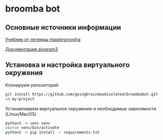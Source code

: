 
# broomba bot



## Основные источники информации

[Учебник от легенды mastergroosha](https://mastergroosha.github.io/aiogram-3-guide/)

[Документация aiogram3](https://docs.aiogram.dev/en/v3.17.0/)


## Установка и настройка виртуального окружения
 Клонируем репозиторий

```bash
git install https://github.com/goingbraindeadisolated/broombabot.git
cd my-project
```
Устанавливаем виртуальное окружение и необходимые зависимости (Linux/MacOS)
```bash
python3 -m venv venv
source venv/bin/activate
python3 -m pip install -r requirements.txt
```
